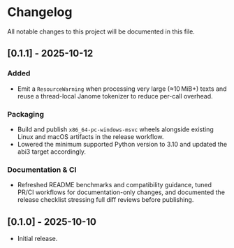 # Changelog

All notable changes to this project will be documented in this file.

## [0.1.1] - 2025-10-12

### Added
- Emit a `ResourceWarning` when processing very large (≈10 MiB+) texts and reuse a
  thread-local Janome tokenizer to reduce per-call overhead.

### Packaging
- Build and publish `x86_64-pc-windows-msvc` wheels alongside existing Linux and
  macOS artifacts in the release workflow.
- Lowered the minimum supported Python version to 3.10 and updated the abi3
  target accordingly.

### Documentation & CI
- Refreshed README benchmarks and compatibility guidance, tuned PR/CI
  workflows for documentation-only changes, and documented the release
  checklist stressing full diff reviews before publishing.

## [0.1.0] - 2025-10-10

- Initial release.
